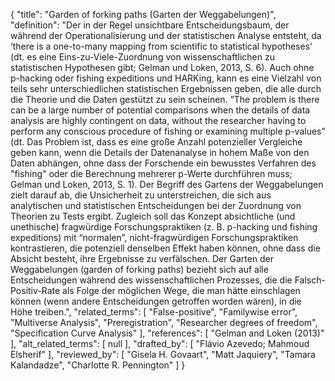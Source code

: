 {
    "title": "Garden of forking paths (Garten der Weggabelungen)",
    "definition": "Der in der Regel unsichtbare Entscheidungsbaum, der während der Operationalisierung und der statistischen Analyse entsteht, da ‘there is a one-to-many mapping from scientific to statistical hypotheses' (dt. es eine Eins-zu-Viele-Zuordnung von wissenschaftlichen zu statistischen Hypothesen gibt; Gelman und Loken, 2013, S. 6). Auch ohne p-hacking oder fishing expeditions und HARKing, kann es eine Vielzahl von teils sehr unterschiedlichen statistischen Ergebnissen geben, die alle durch die Theorie und die Daten gestützt zu sein scheinen. “The problem is there can be a large number of potential comparisons when the details of data analysis are highly contingent on data, without the researcher having to perform any conscious procedure of fishing or examining multiple p-values” (dt. Das Problem ist, dass es eine große Anzahl potenzieller Vergleiche geben kann, wenn die Details der Datenanalyse in hohem Maße von den Daten abhängen, ohne dass der Forschende ein bewusstes Verfahren des \"fishing\" oder die Berechnung mehrerer p-Werte durchführen muss; Gelman und Loken, 2013, S. 1). Der Begriff des Gartens der Weggabelungen zielt darauf ab, die Unsicherheit zu unterstreichen, die sich aus analytischen und statistischen Entscheidungen bei der Zuordnung von Theorien zu Tests ergibt. Zugleich soll das Konzept absichtliche (und unethische) fragwürdige Forschungspraktiken (z. B. p-hacking und fishing expeditions) mit “normalen”, nicht-fragwürdigen Forschungspraktiken kontrastieren, die potenziell denselben Effekt haben können, ohne dass die Absicht besteht, ihre Ergebnisse zu verfälschen. Der Garten der Weggabelungen (garden of forking paths) bezieht sich auf alle Entscheidungen während des wissenschaftlichen Prozesses, die die Falsch-Positiv-Rate als Folge der möglichen Wege, die man hätte einschlagen können (wenn andere Entscheidungen getroffen worden wären), in die Höhe treiben.",
    "related_terms": [
        "False-positive",
        "Familywise error",
        "Multiverse Analysis",
        "Preregistration",
        "Researcher degrees of freedom",
        "Specification Curve Analysis"
    ],
    "references": [
        "Gelman and Loken (2013)"
    ],
    "alt_related_terms": [
        null
    ],
    "drafted_by": [
        "Flávio Azevedo; Mahmoud Elsherif"
    ],
    "reviewed_by": [
        "Gisela H. Govaart",
        "Matt Jaquiery",
        "Tamara Kalandadze",
        "Charlotte R. Pennington"
    ]
}